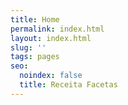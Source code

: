 ```yaml
---
title: Home
permalink: index.html
layout: index.html
slug: ''
tags: pages
seo:
  noindex: false
  title: Receita Facetas
---
```



